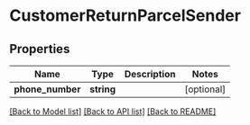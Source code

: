 # CustomerReturnParcelSender

## Properties
Name | Type | Description | Notes
------------ | ------------- | ------------- | -------------
**phone_number** | **string** |  | [optional] 

[[Back to Model list]](../../README.md#documentation-for-models) [[Back to API list]](../../README.md#documentation-for-api-endpoints) [[Back to README]](../../README.md)

